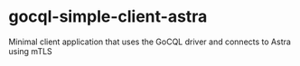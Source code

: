 # gocql-simple-client-astra
Minimal client application that uses the GoCQL driver and connects to Astra using mTLS
